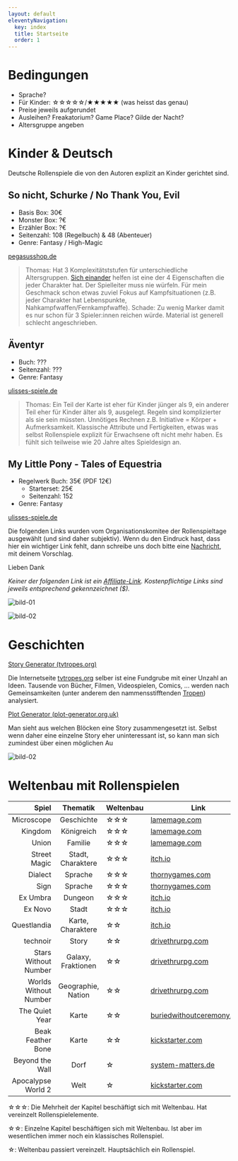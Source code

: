 ```yaml
---
layout: default
eleventyNavigation:
  key: index
  title: Startseite
  order: 1
---
```


# Bedingungen

- Sprache?
- Für Kinder: ☆☆☆☆☆/★★★★★ (was heisst das genau)
- Preise jeweils aufgerundet
- Ausleihen? Freakatorium? Game Place? Gilde der Nacht?
- Altersgruppe angeben

# Kinder & Deutsch

Deutsche Rollenspiele die von den Autoren explizit an Kinder gerichtet sind.

## So nicht, Schurke / No Thank You, Evil

- Basis Box: 30€
- Monster Box: ?€
- Erzähler Box: ?€
- Seitenzahl: 108 (Regelbuch) & 48 (Abenteuer)
- Genre: Fantasy / High-Magic

[pegasusshop.de](https://pegasusshop.de/Sortiment/Spiele/Familienspiele/441/So-nicht-Schurke)

> Thomas: Hat 3 Komplexitätststufen für unterschiedliche Altersgruppen. [Sich einander](/) helfen ist eine der 4 Eigenschaften die jeder Charakter hat. Der Spielleiter muss nie würfeln. Für mein Geschmack schon etwas zuviel Fokus auf Kampfsituationen (z.B. jeder Charakter hat Lebenspunkte, Nahkampfwaffen/Fernkampfwaffe). Schade: Zu wenig Marker damit es nur schon für 3 Spieler:innen reichen würde. Material ist generell schlecht angeschrieben.

## Äventyr

- Buch: ???
- Seitenzahl: ???
- Genre: Fantasy

[ulisses-spiele.de](https://ulisses-spiele.de/spielsysteme/aeventyr/)

> Thomas: Ein Teil der Karte ist eher für Kinder jünger als 9, ein anderer Teil eher für Kinder älter als 9, ausgelegt. Regeln sind komplizierter als sie sein müssten. Unnötiges Rechnen z.B. Initiative = Körper + Aufmerksamkeit. Klassische Attribute und Fertigkeiten, etwas was selbst Rollenspiele explizit für Erwachsene oft nicht mehr haben. Es fühlt sich teilweise wie 20 Jahre altes Spieldesign an.

## My Little Pony - Tales of Equestria

- Regelwerk Buch: 35€ (PDF 12€)
    - Starterset: 25€
    - Seitenzahl: 152
- Genre: Fantasy

[ulisses-spiele.de](https://ulisses-spiele.de/spielsysteme/toe/)

Die folgenden Links wurden vom Organisationskomitee der Rollenspieltage ausgewählt (und sind daher subjektiv). Wenn du den Eindruck hast, dass hier ein wichtiger Link fehlt, dann schreibe uns doch bitte eine [Nachricht](/kontakt), mit deinem Vorschlag.

Lieben Dank

_Keiner der folgenden Link ist ein [Affiliate-Link](https://de.wikipedia.org/wiki/Affiliate-Marketing). Kostenpflichtige Links sind jeweils entsprechend gekennzeichnet ($)._

![bild-01](https://images.unsplash.com/photo-1642687171209-a5c4518b2f3e)

![bild-02](https://images.unsplash.com/photo-1642621358837-3b1198ac46b8)

# Geschichten

[Story Generator (tvtropes.org)](https://tvtropes.org/pmwiki/storygen.php)

Die Internetseite [tvtropes.org](https://tvtropes.org) selber ist eine Fundgrube mit einer Unzahl an Ideen. Tausende von Bücher, Filmen, Videospielen, Comics, ... werden nach Gemeinsamkeiten (unter anderem den nammensstifftenden [Tropen](https://de.wikipedia.org/wiki/Tropus_(Rhetorik))) analysiert.

[Plot Generator (plot-generator.org.uk)](https://www.plot-generator.org.uk)

Man sieht aus welchen Blöcken eine Story zusammengesetzt ist. Selbst wenn daher eine einzelne Story eher uninteressant ist, so kann man sich zumindest über einen möglichen Au

![bild-02](https://images.unsplash.com/photo-1642621358837-3b1198ac46b8)

# Weltenbau mit Rollenspielen

| Spiel | Thematik | Weltenbau | Link |
| ---: | :---: | --- | --- |
| Microscope | Geschichte | ☆☆☆ | [lamemage.com](https://www.lamemage.com/microscope/) |
| Kingdom | Königreich | ☆☆☆ | [lamemage.com](https://www.lamemage.com/kingdom/) |
| Union | Familie | ☆☆☆ | [lamemage.com](https://www.lamemage.com/union/) |
| Street Magic | Stadt, Charaktere | ☆☆☆ | [itch.io](https://seaexcursion.itch.io/street-magic) |
| Dialect | Sprache | ☆☆☆ | [thornygames.com](https://thornygames.com/pages/dialect) |
| Sign | Sprache | ☆☆☆ | [thornygames.com](https://thornygames.com/pages/sign) |
| Ex Umbra | Dungeon | ☆☆☆ | [itch.io](https://sharkbombs.itch.io/ex-umbra) |
| Ex Novo | Stadt | ☆☆☆ | [itch.io](https://sharkbombs.itch.io/ex-novo) |
| Questlandia | Karte, Charaktere | ☆☆ | [itch.io](https://turtlebun.itch.io/questlandia) |
| technoir | Story | ☆☆ | [drivethrurpg.com](https://www.drivethrurpg.com/product/93378/Technoir) |
| Stars Without Number | Galaxy, Fraktionen | ☆☆ | [drivethrurpg.com](https://www.drivethrurpg.com/product/230009/Stars-Without-Number-Revised-Edition-Free-Version) |
| Worlds Without Number | Geographie, Nation | ☆☆ | [drivethrurpg.com](https://www.drivethrurpg.com/product/348809/Worlds-Without-Number-Free-Edition) |
| The Quiet Year | Karte | ☆☆ | [buriedwithoutceremony.com](https://buriedwithoutceremony.com/the-quiet-year) |
| Beak Feather Bone | Karte | ☆☆ | [kickstarter.com](https://www.kickstarter.com/projects/1013756372/beak-feather-and-bone-a-map-labeling-rpg) |
| Beyond the Wall | Dorf | ☆ | [system-matters.de](https://www.system-matters.de/spiele/beyond-the-wall/) |
| Apocalypse World 2 | Welt | ☆ | [kickstarter.com](https://www.kickstarter.com/projects/lumpleygames/apocalypse-world-2nd-edition?lang=de) |

☆☆☆: Die Mehrheit der Kapitel beschäftigt sich mit Weltenbau. Hat vereinzelt Rollenspielelemente.

☆☆: Einzelne Kapitel beschäftigen sich mit Weltenbau. Ist aber im wesentlichen immer noch ein klassisches Rollenspiel.

☆: Weltenbau passiert vereinzelt. Hauptsächlich ein Rollenspiel.
